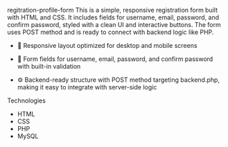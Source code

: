 regitration-profile-form
This is a simple, responsive registration form built with HTML and CSS. It includes fields for username, email, password, and confirm password, styled with a clean UI and interactive buttons. The form uses POST method and is ready to connect with backend logic like PHP.

- 📱 Responsive layout optimized for desktop and mobile screens
- 🔐 Form fields for username, email, password, and confirm password with built-in validation

- ⚙️ Backend-ready structure with POST method targeting backend.php, making it easy to integrate with server-side logic

Technologies 

-  HTML
-  CSS
-  PHP
-  MySQL